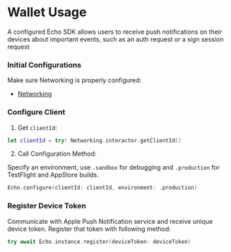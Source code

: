 # Wallet Usage

A configured Echo SDK allows users to receive push notifications on their devices about important events, such as an auth request or a sign session request

### Initial Configurations

Make sure Networking is properly configured:
- [Networking](../core/networking-configuration.md)

### Configure Client

1. Get `clientId`:

```swift
let clientId = try! Networking.interactor.getClientId()
```

2. Call Configuration Method:

Specify an environment, use `.sandbox` for debugging and `.production` for TestFlight and AppStore builds.

```swift
Echo.configure(clientId: clientId, environment: .production)
```

### Register Device Token

Communicate with Apple Push Notification service and receive unique device token. Register that token with following method:

```swift
try await Echo.instance.register(deviceToken: deviceToken)
```
